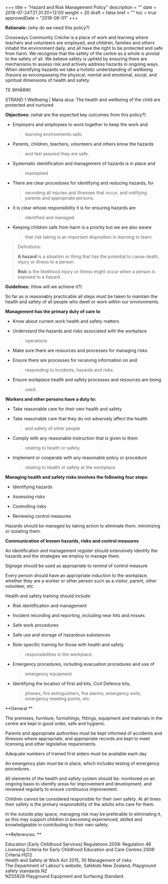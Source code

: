 +++
title = "Hazard and Risk Management Policy"
description = ""
date = 2018-07-24T21:31:20+12:00
weight = 20
draft = false
bref = ""
toc = true
approvedDate = "2018-06-01"
+++

**Rationale:** (why do we need this policy?)

Crossways Community Crèche is a place of work and learning where
teachers and volunteers are employed, and children, families and others
inhabit the environment daily, and all have the right to be protected
and safe from harm. We recognise that the safety of the centre as a
whole is pivotal to the safety of all. We believe safety is upheld by
ensuring there are mechanisms to assess risk and actively address
hazards in ongoing ways. When identifying hazards we take a holistic
understanding of wellbeing /hauora as encompassing the physical, mental
and emotional, social, and spiritual dimensions of health and safety.

TE WHĀRIKI

STRAND 1 Wellbeing \| Mana atua: The health and wellbeing of the child
are protected and nurtured

**Objectives:** (what are the expected key outcomes from this policy?)

-   Employers and employees to work together to keep the work and
    > learning environments safe.

-   Parents, children, teachers, volunteers and others know the hazards
    > and feel assured they are safe.

-   Systematic identification and management of hazards is in place and
    > maintained

-   There are clear procedures for identifying and reducing hazards, for
    > recording all injuries and illnesses that occur, and notifying
    > parents and appropriate persons.

-   It is clear whose responsibility it is for ensuring hazards are
    > identified and managed.

-   Keeping children safe from harm is a priority but we are also aware
    > that risk taking is an important disposition in learning to learn.

> Definitions:
>
> **A hazard** is a situation or thing that has the potential to cause
> death, injury or illness to a person.
>
> **Risk** is the likelihood injury or illness might occur when a person
> is exposed to a hazard.

**Guidelines:** (How will we achieve it?)

So far as is reasonably practicable all steps must be taken to maintain
the health and safety of all people who dwell or work within our
environments.

**Management has the primary duty of care to**

-   Know about current work health and safety matters

-   Understand the hazards and risks associated with the workplace
    > operations

-   Make sure there are resources and processes for managing risks

-   Ensure there are processes for receiving information on and
    > responding to incidents, hazards and risks

-   Ensure workplace health and safety processes and resources are being
    > used.

**Workers and other persons have a duty to:**

-   Take reasonable care for their own health and safety

-   Take reasonable care that they do not adversely affect the health
    > and safety of other people

-   Comply with any reasonable instruction that is given to them
    > relating to health or safety.

-   Implement or cooperate with any reasonable policy or procedure
    > relating to health or safety at the workplace

**Managing health and safety risks involves the following four steps:**

-   Identifying hazards

-   Assessing risks

-   Controlling risks

-   Reviewing control measures

Hazards should be managed by taking action to eliminate them, minimizing
or isolating them.

**Communication of known hazards, risks and control measures**

An identification and management register should extensively identify
the hazards and the strategies we employ to manage them.

Signage should be used as appropriate to remind of control measure

Every person should have an appropriate induction to the workplace,
whether they are a worker or other person such as a visitor, parent,
other volunteer, etc

Health and safety training should include:

-   Risk identification and management

-   Incident recording and reporting, including near hits and misses

-   Safe work procedures

-   Safe use and storage of hazardous substances

-   Role-specific training for those with health and safety
    > responsibilities in the workplace.

-   Emergency procedures, including evacuation procedures and use of
    > emergency equipment

-   Identifying the location of first aid kits, Civil Defence kits,
    > phones, fire extinguishers, fire alarms, emergency exits,
    > emergency meeting points, etc.

**General **

The premises, furniture, furnishings, fittings, equipment and materials
in the centre are kept in good order, safe and hygienic.

Parents and appropriate authorities must be kept informed of accidents
and illnesses where appropriate, and appropriate records are kept to
meet licensing and other legislative requirements.

Adequate numbers of trained first aiders must be available each day

An emergency plan must be in place, which includes testing of emergency
procedures.

All elements of the health and safety system should be: monitored on an
ongoing basis to identify areas for improvement and development, and
reviewed regularly to ensure continuous improvement.

Children cannot be considered responsible for their own safety. At all
times their safety is the primary responsibility of the adults who care
for them.

In the outside play space, managing risk may be preferable to
eliminating it, as this may support children in becoming experienced,
skilled and knowledgeable in contributing to their own safety.

**References: **

Education \[Early Childhood Services\] Regulations 2008: Regulation 46\
Licensing Criteria for Early Childhood Education and Care Centres 2008:
Criteria HS12\
Health and Safety at Work Act 2015, 30 Management of risks\
The Department of Labour's website, Safekids New Zealand, Playground
safety standards NZ\
NZS5828 Playground Equipment and Surfacing Standard.
